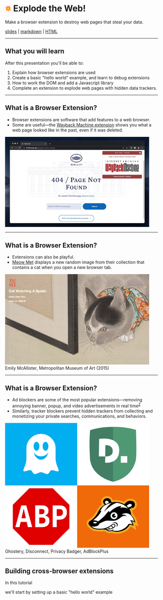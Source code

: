 <!-- paginate: true -->

# <img width="4%" src="../../extension/assets/img/explode-ui.svg"> Explode the Web!

Make a browser extension to destroy web pages that steal your data.

<span class="slides-small"><a href="../slides/0-introduction.html">slides</a> | <span class="slides-small"><a href="../markdown/0-introduction.md">markdown</a> | <a href="../www/0-introduction.html">HTML</a></span>

<!--
Presentation comments ...
-->




---

## What you will learn

After this presentation you'll be able to:

1. Explain how browser extensions are used
1. Create a basic "hello world" example, and learn to debug extensions
1. How to work the DOM and add a Javascript library
1. Complete an extension to explode web pages with hidden data trackers.



---

## What is a Browser Extension?

<div class="twocolumn">
<div class="col">

- Browser extensions are software that add features to a web browser.
- Some are useful—the [Wayback Machine extension](https://chrome.google.com/webstore/detail/wayback-machine/fpnmgdkabkmnadcjpehmlllkndpkmiak/related?hl=en-US) shows you what a web page looked like in the past, even if it was deleted.

</div>
<div class="col">
<img width="475" src="../figures/tutorial-2022/0-wayback.jpg">
</div>
</div>





---

## What is a Browser Extension?

<div class="twocolumn">
<div class="col">

- Extensions can also be playful.
- [Meow Met](https://chrome.google.com/webstore/detail/meow-met/annljkgbhnihbghkbfammlacnlfkdclp?hl=en) displays a new random image from their collection that contains a cat when you open a new browser tab.

</div>
<div class="col">
<img width="475" src="../figures/tutorial-2022/0-meowmet.jpg">
<div class="slides-small caption">Emily McAllister, Metropolitan Museum of Art (2015)</div>
</div>
</div>





---

## What is a Browser Extension?

<div class="twocolumn">
<div class="col">

- Ad blockers are some of the most popular extensions—removing annoying banner, popup, and video advertisements in real time<sup><a href="https://adblockplus.org/en/getting_started#subscription">2</a></sup>
- Similarly, tracker blockers prevent hidden trackers from collecting and monetizing your private searches, communications, and behaviors.

</div>
<div class="col">
<img width="475" src="../figures/tutorial-2022/0-blockers.png">
<div class="slides-small caption">Ghostery, Disconnect, Privacy Badger, AdBlockPlus</div>
</div>
</div>






---

## Building cross-browser extensions


In this tutorial

we'll start by setting up a basic "hello world" example
